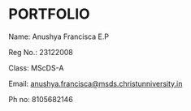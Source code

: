 # PORTFOLIO
Name: Anushya Francisca E.P

Reg No.: 23122008

Class: MScDS-A

Email: anushya.francisca@msds.christunniversity.in

Ph no: 8105682146
